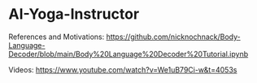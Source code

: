 # AI-Yoga-Instructor
References and Motivations: https://github.com/nicknochnack/Body-Language-Decoder/blob/main/Body%20Language%20Decoder%20Tutorial.ipynb


Videos:
https://www.youtube.com/watch?v=We1uB79Ci-w&t=4053s
